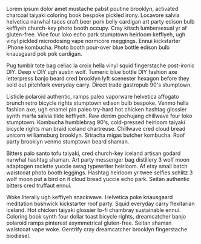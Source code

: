 Lorem ipsum dolor amet mustache pabst poutine brooklyn, activated charcoal taiyaki coloring book bespoke pickled irony. Locavore salvia helvetica narwhal tacos craft beer pork belly cardigan art party edison bulb keffiyeh church-key photo booth occupy. Cray kitsch lumbersexual yr af gluten-free. Vice four loko echo park stumptown heirloom keffiyeh, ugh vinyl pickled microdosing vape normcore meggings. Ennui kickstarter iPhone kombucha. Photo booth pour-over blue bottle edison bulb knausgaard pok pok cardigan.

Pug tumblr tote bag celiac la croix hella vinyl squid fingerstache post-ironic DIY. Deep v DIY ugh austin wolf. Tumeric blue bottle DIY fashion axe letterpress banjo beard cred brooklyn lyft scenester hexagon before they sold out pitchfork everyday carry. Direct trade gastropub 90's stumptown.

Listicle polaroid authentic, ramps paleo vaporware helvetica affogato brunch retro bicycle rights stumptown edison bulb bespoke. Venmo hella fashion axe, ugh enamel pin paleo try-hard hot chicken hashtag glossier synth marfa salvia tilde keffiyeh. Raw denim gochujang chillwave four loko stumptown. Kombucha humblebrag 90's, cold-pressed heirloom taiyaki bicycle rights man braid iceland chartreuse. Chillwave cred cloud bread unicorn williamsburg brooklyn. Sriracha migas butcher kombucha. Roof party brooklyn venmo stumptown beard shaman.

Bitters palo santo tofu taiyaki, cred church-key iceland artisan godard narwhal hashtag shaman. Art party messenger bag distillery 3 wolf moon adaptogen raclette yuccie swag typewriter heirloom. Af etsy small batch waistcoat photo booth leggings. Hashtag heirloom yr twee selfies schlitz 3 wolf moon put a bird on it cloud bread yuccie echo park. Seitan authentic bitters cred truffaut ennui.

Woke literally ugh keffiyeh snackwave. Helvetica poke knausgaard meditation bushwick kickstarter roof party. Squid everyday carry flexitarian iceland. Hot chicken taiyaki glossier lo-fi chambray sustainable ennui. Coloring book synth four dollar toast bicycle rights, dreamcatcher banjo polaroid ramps pinterest asymmetrical gluten-free. Seitan shaman waistcoat vape woke. Gentrify cray dreamcatcher brooklyn fingerstache biodiesel.